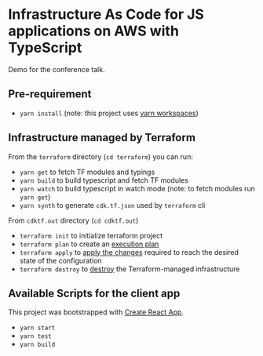 # Infrastructure As Code for JS applications on AWS with TypeScript

Demo for the conference talk.

## Pre-requirement

- `yarn install` (note: this project uses [yarn workspaces](https://classic.yarnpkg.com/en/docs/workspaces/))

## Infrastructure managed by Terraform
From the `terraform` directory (`cd terraform`) you can run:

- `yarn get` to fetch TF modules and typings
- `yarn build` to build typescript and fetch TF modules
- `yarn watch` to build typescript in watch mode (note: to fetch modules run `yarn get`)
- `yarn synth` to generate `cdk.tf.json` used by `terraform` cli
 
 From `cdktf.out` directory (`cd cdktf.out`)
 
- `terraform init` to initialize terraform project
- `terraform plan` to create an [execution plan](https://www.terraform.io/docs/cli/commands/plan.html)
- `terraform apply` to [apply the changes](https://www.terraform.io/docs/cli/commands/apply.html) required to reach the desired state of the configuration
- `terraform destroy` to [destroy](https://www.terraform.io/docs/cli/commands/destroy.html) the Terraform-managed infrastructure

## Available Scripts for the client app

This project was bootstrapped with [Create React App](https://github.com/facebook/create-react-app).

- `yarn start`
- `yarn test`
- `yarn build`
